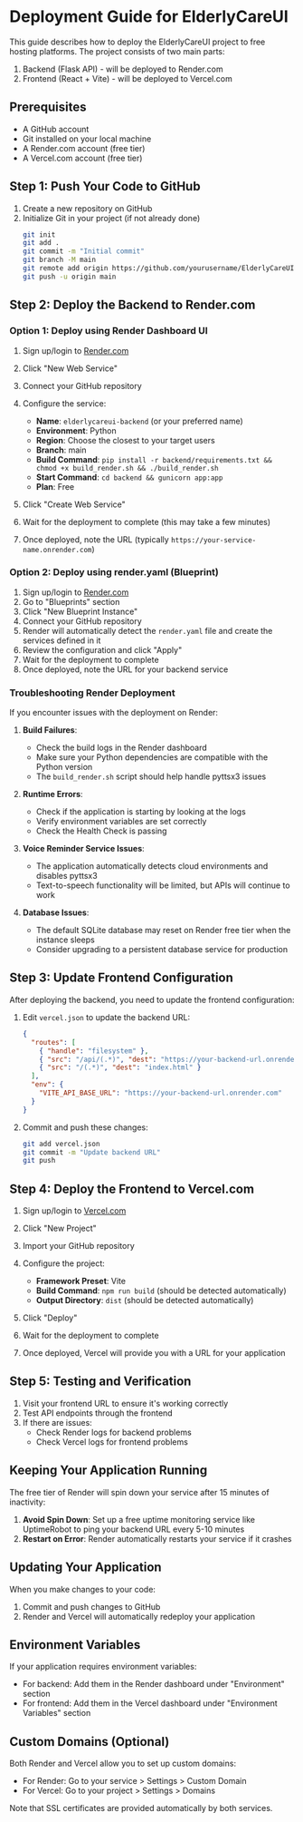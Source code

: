 # Deployment Guide for ElderlyCareUI

This guide describes how to deploy the ElderlyCareUI project to free hosting platforms. The project consists of two main parts:
1. Backend (Flask API) - will be deployed to Render.com
2. Frontend (React + Vite) - will be deployed to Vercel.com

## Prerequisites

- A GitHub account
- Git installed on your local machine
- A Render.com account (free tier)
- A Vercel.com account (free tier)

## Step 1: Push Your Code to GitHub

1. Create a new repository on GitHub
2. Initialize Git in your project (if not already done)
   ```bash
   git init
   git add .
   git commit -m "Initial commit"
   git branch -M main
   git remote add origin https://github.com/yourusername/ElderlyCareUI.git
   git push -u origin main
   ```

## Step 2: Deploy the Backend to Render.com

### Option 1: Deploy using Render Dashboard UI

1. Sign up/login to [Render.com](https://render.com)
2. Click "New Web Service"
3. Connect your GitHub repository
4. Configure the service:
   - **Name**: `elderlycareui-backend` (or your preferred name)
   - **Environment**: Python
   - **Region**: Choose the closest to your target users
   - **Branch**: main
   - **Build Command**: `pip install -r backend/requirements.txt && chmod +x build_render.sh && ./build_render.sh`
   - **Start Command**: `cd backend && gunicorn app:app`
   - **Plan**: Free

5. Click "Create Web Service"
6. Wait for the deployment to complete (this may take a few minutes)
7. Once deployed, note the URL (typically `https://your-service-name.onrender.com`)

### Option 2: Deploy using render.yaml (Blueprint)

1. Sign up/login to [Render.com](https://render.com)
2. Go to "Blueprints" section 
3. Click "New Blueprint Instance"
4. Connect your GitHub repository
5. Render will automatically detect the `render.yaml` file and create the services defined in it
6. Review the configuration and click "Apply"
7. Wait for the deployment to complete
8. Once deployed, note the URL for your backend service

### Troubleshooting Render Deployment

If you encounter issues with the deployment on Render:

1. **Build Failures**:
   - Check the build logs in the Render dashboard
   - Make sure your Python dependencies are compatible with the Python version
   - The `build_render.sh` script should help handle pyttsx3 issues

2. **Runtime Errors**:
   - Check if the application is starting by looking at the logs
   - Verify environment variables are set correctly
   - Check the Health Check is passing

3. **Voice Reminder Service Issues**:
   - The application automatically detects cloud environments and disables pyttsx3
   - Text-to-speech functionality will be limited, but APIs will continue to work

4. **Database Issues**:
   - The default SQLite database may reset on Render free tier when the instance sleeps
   - Consider upgrading to a persistent database service for production

## Step 3: Update Frontend Configuration

After deploying the backend, you need to update the frontend configuration:

1. Edit `vercel.json` to update the backend URL:
   ```json
   {
     "routes": [
       { "handle": "filesystem" },
       { "src": "/api/(.*)", "dest": "https://your-backend-url.onrender.com/api/$1" },
       { "src": "/(.*)", "dest": "index.html" }
     ],
     "env": {
       "VITE_API_BASE_URL": "https://your-backend-url.onrender.com"
     }
   }
   ```

2. Commit and push these changes:
   ```bash
   git add vercel.json
   git commit -m "Update backend URL"
   git push
   ```

## Step 4: Deploy the Frontend to Vercel.com

1. Sign up/login to [Vercel.com](https://vercel.com)
2. Click "New Project"
3. Import your GitHub repository
4. Configure the project:
   - **Framework Preset**: Vite
   - **Build Command**: `npm run build` (should be detected automatically)
   - **Output Directory**: `dist` (should be detected automatically)

5. Click "Deploy"
6. Wait for the deployment to complete
7. Once deployed, Vercel will provide you with a URL for your application

## Step 5: Testing and Verification

1. Visit your frontend URL to ensure it's working correctly
2. Test API endpoints through the frontend
3. If there are issues:
   - Check Render logs for backend problems
   - Check Vercel logs for frontend problems

## Keeping Your Application Running

The free tier of Render will spin down your service after 15 minutes of inactivity:

1. **Avoid Spin Down**: Set up a free uptime monitoring service like UptimeRobot to ping your backend URL every 5-10 minutes
2. **Restart on Error**: Render automatically restarts your service if it crashes

## Updating Your Application

When you make changes to your code:

1. Commit and push changes to GitHub
2. Render and Vercel will automatically redeploy your application

## Environment Variables

If your application requires environment variables:

- For backend: Add them in the Render dashboard under "Environment" section
- For frontend: Add them in the Vercel dashboard under "Environment Variables" section

## Custom Domains (Optional)

Both Render and Vercel allow you to set up custom domains:

- For Render: Go to your service > Settings > Custom Domain
- For Vercel: Go to your project > Settings > Domains

Note that SSL certificates are provided automatically by both services. 